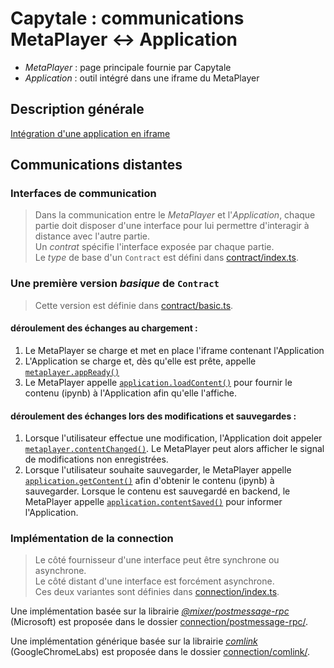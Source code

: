 # Capytale : communications MetaPlayer <-> Application

- *MetaPlayer* : page principale fournie par Capytale
- *Application* : outil intégré dans une iframe du MetaPlayer

## Description générale
[Intégration d'une application en iframe](/doc/Integration-iframe.md)

## Communications distantes

### Interfaces de communication
> Dans la communication entre le *MetaPlayer* et l'*Application*, chaque partie doit disposer d'une interface pour lui permettre d'interagir à distance avec l'autre partie.  
> Un *contrat* spécifie l'interface exposée par chaque partie.  
> Le *type* de base d'un `Contract` est défini dans [contract/index.ts](/src/contract/index.ts).

### Une première version *basique* de `Contract`
> Cette version est définie dans [contract/basic.ts](/src/contract/basic.ts).

#### déroulement des échanges au chargement :
1. Le MetaPlayer se charge et met en place l'iframe contenant l'Application
1. L'Application se charge et, dès qu'elle est prête, appelle [`metaplayer.appReady()`](/src/contract/basic.ts#L57)
1. Le MetaPlayer appelle [`application.loadContent()`](/src/contract/basic.ts#L80) pour fournir le contenu (ipynb) à l'Application afin qu'elle l'affiche.

#### déroulement des échanges lors des modifications et sauvegardes :
1. Lorsque l'utilisateur effectue une modification, l'Application doit appeler [`metaplayer.contentChanged()`](/src/contract/basic.ts#L62). Le MetaPlayer peut alors afficher le signal de modifications non enregistrées.
1. Lorsque l'utilisateur souhaite sauvegarder, le MetaPlayer appelle [`application.getContent()`](/src/contract/basic.ts#L89) afin d'obtenir le contenu (ipynb) à sauvegarder. Lorsque le contenu est sauvegardé en backend, le MetaPlayer appelle [`application.contentSaved()`](/src/contract/basic.ts#L94) pour informer l'Application.

### Implémentation de la connection
> Le côté fournisseur d'une interface peut être synchrone ou asynchrone.  
> Le côté distant d'une interface est forcément asynchrone.  
> Ces deux variantes sont définies dans [connection/index.ts](/src/connection/index.ts).


Une implémentation basée sur la librairie [*@mixer/postmessage-rpc*](https://github.com/microsoft/postmessage-rpc) (Microsoft) est proposée dans le dossier [connection/postmessage-rpc/](/src/connection/postmessage-rpc/).

Une implémentation générique basée sur la librairie [*comlink*](https://github.com/GoogleChromeLabs/comlink) (GoogleChromeLabs) est proposée dans le dossier [connection/comlink/](/src/connection/comlink/).
